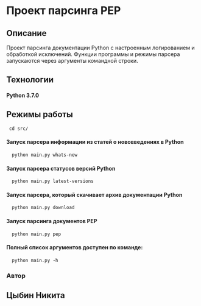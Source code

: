 # Проект парсинга PEP

## Описание

Проект парсинга документации Python с настроенным логированием и обработкой исключений.
Функции программы и режимы парсера запускаются через аргументы командной строки.

## Технологии

#### Python 3.7.0

## Режимы работы

 ```
  cd src/
 ```
 
#### Запуск парсера информации из статей о нововведениях в Python
```
  python main.py whats-new
```

#### Запуск парсера статусов версий Python
```
  python main.py latest-versions
```

#### Запуск парсера, который скачивает архив документации Python
```
  python main.py download
```

#### Запуск парсинга документов PEP
```
  python main.py pep
```

#### Полный список аргументов доступен по команде:
```
  python main.py -h
```

### Автор
## Цыбин Никита
